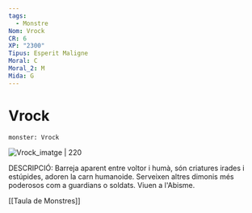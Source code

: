```yaml
---
tags:
  - Monstre
Nom: Vrock
CR: 6
XP: "2300"
Tipus: Esperit Maligne
Moral: C
Moral_2: M
Mida: G
---
```

# Vrock

```statblock
monster: Vrock
```

![Vrock_imatge | 220](https://www.dndbeyond.com/avatars/thumbnails/30781/648/1000/1000/638061932392542985.png)

DESCRIPCIÓ: 
Barreja aparent entre voltor i humà, són criatures irades i estúpides, adoren la carn humanoide. Serveixen altres dimonis més poderosos com a guardians o soldats. Viuen a l'Abisme.

[[Taula de Monstres]]
